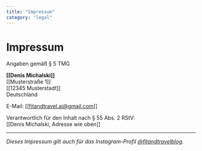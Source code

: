 ```yaml
---
title: "Impressum"
category: "legal"
---
```


# Impressum

Angaben gemäß § 5 TMG

**[[Denis Michalski]]**  
[[Musterstraße 1]]  
[[12345 Musterstadt]]  
Deutschland

E-Mail: [[fitandtravel.ai@gmail.com]]

Verantwortlich für den Inhalt nach § 55 Abs. 2 RStV:  
[[Denis Michalski, Adresse wie oben]]

---

*Dieses Impressum gilt auch für das Instagram-Profil [@fitandtravelblog](https://www.instagram.com/fitandtravelblog/).*
